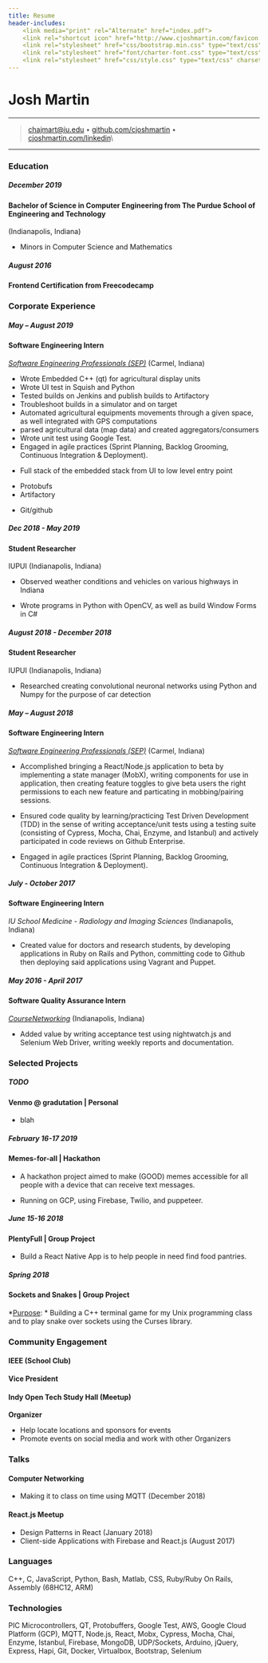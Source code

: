 ```yaml
---
title: Resume
header-includes:
    <link media="print" rel="Alternate" href="index.pdf">
    <link rel="shortcut icon" href="http://www.cjoshmartin.com/favicon.ico">
    <link rel="stylesheet" href="css/bootstrap.min.css" type="text/css" charset="utf-8" />
    <link rel="stylesheet" href="font/charter-font.css" type="text/css" charset="utf-8" />
    <link rel="stylesheet" href="css/style.css" type="text/css" charset="utf-8" />
---
```


<div class="container">
<div class="row">
<div class="header col">


Josh Martin
=========================


----

>  <chajmart@iu.edu> • [github.com/cjoshmartin](https://www.github.com/cjoshmartin) • [cjoshmartin.com/linkedin](https://cjoshmartin.com/linkedin)\

----

</div>
</div>

<div class="row"> 
<div class="main-content col-xs-8">

### Education

##### December 2019

#### Bachelor of Science in Computer Engineering from The Purdue School of Engineering and Technology
(Indianapolis, Indiana)

* Minors in Computer Science and Mathematics

##### August 2016 

#### Frontend Certification from Freecodecamp

### Corporate Experience


##### May – August 2019

#### Software Engineering Intern

*[Software Engineering Professionals (SEP)](https://www.sep.com/)*
    (Carmel, Indiana)

* Wrote Embedded C++ (qt) for agricultural display units
* Wrote UI test in Squish and Python 
* Tested builds on Jenkins and publish builds to Artifactory
* Troubleshoot builds in a simulator and on target
* Automated agricultural equipments movements through a given space, as well integrated with GPS computations
* parsed agricultural data (map data) and created aggregators/consumers
* Wrote unit test using Google Test.
* Engaged in agile practices (Sprint Planning, Backlog Grooming, Continuous Integration & Deployment).

<!--* C+++/qt/Embedded-->
<!--* Trouble shoot display code-->
* Full stack of the embedded stack from UI to low level entry point
<!--* Integrated with GPS  -->
<!--* Vechical automation -->
<!--* spacial Ag data (maps data) parsing and generated an agerator -->
<!--* Embedded linux os for ag display units-->
* Protobufs 
* Artifactory 
<!--* VMware -->
<!--* Squish test -->
<!--* Jenkins -->
* Git/github
    

##### Dec 2018 - May 2019 

#### Student Researcher 

IUPUI (Indianapolis, Indiana)

* Observed weather conditions and vehicles on various highways in Indiana

* Wrote programs in Python with OpenCV, as well as build Window Forms in C#

##### August 2018 - December 2018

#### Student Researcher

IUPUI (Indianapolis, Indiana)

* Researched creating convolutional neuronal networks using Python and Numpy for the purpose of car detection

##### May – August 2018

#### Software Engineering Intern

*[Software Engineering Professionals (SEP)](https://www.sep.com/)*
    (Carmel, Indiana)
    
* Accomplished bringing a React/Node.js application to beta by implementing a state manager (MobX), writing components for use in application, then creating feature toggles to give beta users the right permissions to each new feature and particating in mobbing/pairing sessions. 

* Ensured code quality by learning/practicing Test Driven Development (TDD) in the sense of writing acceptance/unit tests using a testing suite (consisting of Cypress, Mocha, Chai, Enzyme, and Istanbul) and actively participated in code reviews on Github Enterprise.

* Engaged in agile practices (Sprint Planning, Backlog Grooming, Continuous Integration & Deployment).


##### July - October 2017

#### Software Engineering Intern

*IU School Medicine - Radiology and Imaging Sciences*
(Indianapolis, Indiana)

* Created value for doctors and research students, by developing applications in Ruby on Rails and Python, committing code to Github then deploying said applications using Vagrant and Puppet.
    
##### May 2016 - April 2017

#### Software Quality Assurance Intern
*[CourseNetworking](http://www.thecn.com/)*
    (Indianapolis, Indiana)

* Added value by writing acceptance test using nightwatch.js and Selenium Web Driver, writing weekly reports and documentation. 

### Selected Projects

##### TODO

#### Venmo @ gradutation  | Personal

* blah


##### February 16-17 2019

#### Memes-for-all | Hackathon

* A hackathon project aimed to make (GOOD) memes accessible for all people with a device that can receive text messages. 

* Running on GCP, using Firebase, Twilio, and puppeteer. 

##### June 15-16 2018

#### PlentyFull | Group Project    

* Build a React Native App is to help people in need find food pantries. 

##### Spring 2018

#### Sockets and Snakes | Group Project 

*<u>Purpose</u>: * Building a C++ terminal game for my Unix programming class and to play snake over sockets using the Curses library.

</div>

<div class="sidebar col-xs-4">

### Community Engagement

#### IEEE (School Club)
**Vice President**


#### Indy Open Tech Study Hall (Meetup)
**Organizer**

* Help locate locations and sponsors for events
* Promote events on social media and work with other Organizers

### Talks

#### Computer Networking
* Making it to class on time using MQTT (December 2018)

#### React.js Meetup 

* Design Patterns in React (January 2018) 
* Client-side Applications with Firebase and React.js (August 2017)

### Languages

C++, C, JavaScript, Python, Bash, Matlab, CSS, Ruby/Ruby On Rails, Assembly (68HC12, ARM)

### Technologies

PIC Microcontrollers, QT, Protobuffers, Google Test, AWS, Google Cloud Platform (GCP), MQTT, Node.js, React, Mobx, Cypress, Mocha, Chai, Enzyme, Istanbul, Firebase, MongoDB, UDP/Sockets, Arduino, jQuery, Express, Hapi, Git, Docker, Virtualbox, Bootstrap, Selenium

</div>
</div>
</div>
